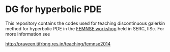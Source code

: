 DG for hyperbolic PDE
========

This repository contains the codes used for teaching discontinuous galerkin method for hyperbolic PDE in the [FEMNSE workshop](http://nmsc.serc.iisc.ernet.in/femnse2014/) held in SERC, IISc. For more information see

http://praveen.tifrbng.res.in/teaching/femnse2014
